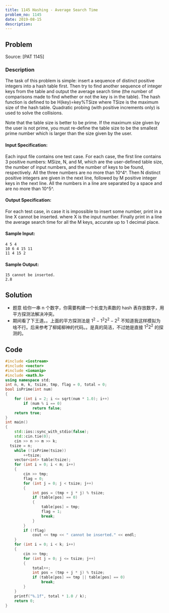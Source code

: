 ```yaml
---
title: 1145 Hashing - Average Search Time
problem_no: 1145
date: 2019-08-15
description:
---
```


<!--more-->

## Problem

Source: [PAT 1145]

### Description

The task of this problem is simple: insert a sequence of distinct positive integers into a hash table first. Then try to
find another sequence of integer keys from the table and output the average search time (the number of comparisons made
to find whether or not the key is in the table). The hash function is defined to be H(key)=key%TSize where TSize is the
maximum size of the hash table. Quadratic probing (with positive increments only) is used to solve the collisions.

Note that the table size is better to be prime. If the maximum size given by the user is not prime, you must re-define
the table size to be the smallest prime number which is larger than the size given by the user.

#### Input Specification:

Each input file contains one test case. For each case, the first line contains 3 positive numbers: MSize, N, and M,
which are the user-defined table size, the number of input numbers, and the number of keys to be found, respectively.
All the three numbers are no more than 10^4^. Then N distinct positive integers are given in the next line, followed by
M positive integer keys in the next line. All the numbers in a line are separated by a space and are no more than 10^5^.

#### Output Specification:

For each test case, in case it is impossible to insert some number, print in a line X cannot be inserted. where X is the
input number. Finally print in a line the average search time for all the M keys, accurate up to 1 decimal place.

#### Sample Input:

```
4 5 4
10 6 4 15 11
11 4 15 2
```

#### Sample Output:

```
15 cannot be inserted.
2.8
```

## Solution

- 题意 给你一串 n 个数字，你需要构建一个长度为素数的 hash 表存放数字，用平方探测法解决冲突。
- 期间看了下王道。。上面的平方探测法是 $1^2 -1^2 2^2 -2^2$ 不知道我这样模拟为啥不行。后来参考了柳婼柳神的代码。。是真的简洁，不过她是直接 $1^2 2^2$ 的探测的。

## Code




```cpp
#include <iostream>
#include <vector>
#include <iomanip>
#include <math.h>
using namespace std;
int n, m, k, tsize, tmp, flag = 0, total = 0;
bool isPrime(int num)
{
    for (int i = 2; i <= sqrt(num * 1.0); i++)
        if (num % i == 0)
            return false;
    return true;
}
int main()
{
    std::ios::sync_with_stdio(false);
    std::cin.tie(0);
    cin >> n >> m >> k;
  tsize = n;
    while (!isPrime(tsize))
        ++tsize;
    vector<int> table(tsize);
    for (int i = 0; i < m; i++)
    {
        cin >> tmp;
        flag = 0;
        for (int j = 0; j < tsize; j++)
        {
            int pos = (tmp + j * j) % tsize;
            if (table[pos] == 0)
            {
                table[pos] = tmp;
                flag = 1;
                break;
            }
        }
        if (!flag)
            cout << tmp << " cannot be inserted." << endl;
    }
    for (int i = 0; i < k; i++)
    {
        cin >> tmp;
        for (int j = 0; j <= tsize; j++)
        {
            total++;
            int pos = (tmp + j * j) % tsize;
            if (table[pos] == tmp || table[pos] == 0)
                break;
        }
    }
    printf("%.1f", total * 1.0 / k);
    return 0;
}
```
